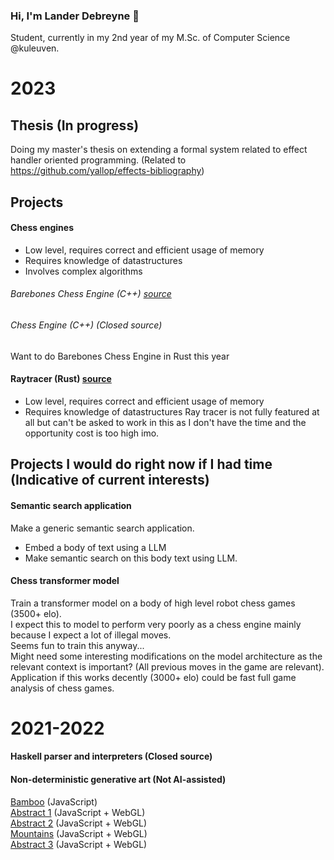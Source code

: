 ### Hi, I'm Lander Debreyne 👋
Student, currently in my 2nd year of my M.Sc. of Computer Science @kuleuven.

# 2023

## Thesis (In progress)
Doing my master's thesis on extending a formal system related to effect handler oriented programming. (Related to https://github.com/yallop/effects-bibliography)

## Projects 
#### Chess engines
- Low level, requires correct and efficient usage of memory
- Requires knowledge of datastructures
- Involves complex algorithms
###### Barebones Chess Engine (C++) [source](https://github.com/LanderDebreyne/0xChess)
###### Chess Engine (C++) (Closed source)
Want to do Barebones Chess Engine in Rust this year

#### Raytracer (Rust) [source](https://github.com/LanderDebreyne/rust-raytracer)
- Low level, requires correct and efficient usage of memory
- Requires knowledge of datastructures
Ray tracer is not fully featured at all but can't be asked to work in this as I don't have the time and the opportunity cost is too high imo.

## Projects I would do right now if I had time (Indicative of current interests)
#### Semantic search application
Make a generic semantic search application. 
- Embed a body of text using a LLM
- Make semantic search on this body text using LLM.

#### Chess transformer model
Train a transformer model on a body of high level robot chess games (3500+ elo).  
I expect this to model to perform very poorly as a chess engine mainly because I expect a lot of illegal moves.   
Seems fun to train this anyway...   
Might need some interesting modifications on the model architecture as the relevant context is important? (All previous moves in the game are relevant).    
Application if this works decently (3000+ elo) could be fast full game analysis of chess games.   

# 2021-2022
#### Haskell parser and interpreters (Closed source)

#### Non-deterministic generative art (Not AI-assisted)
[Bamboo](https://www.fxhash.xyz/generative/7307) (JavaScript)   
[Abstract 1](https://www.fxhash.xyz/generative/9161) (JavaScript + WebGL)  
[Abstract 2](https://www.fxhash.xyz/generative/10261) (JavaScript + WebGL)  
[Mountains](https://www.fxhash.xyz/generative/10997) (JavaScript + WebGL)  
[Abstract 3](https://www.fxhash.xyz/generative/24048) (JavaScript + WebGL)  
